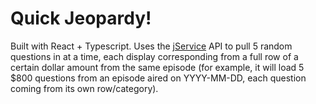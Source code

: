 # Quick Jeopardy!

Built with React + Typescript. Uses the [jService](http://jservice.io/) API to pull 5 random questions in at a time, each display corresponding from a full row of a certain dollar amount from the same episode (for example, it will load 5 $800 questions from an episode aired on YYYY-MM-DD, each question coming from its own row/category).
